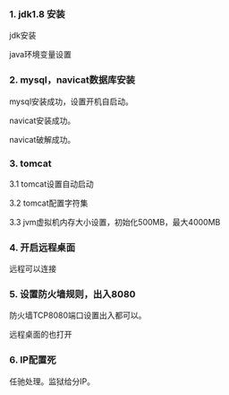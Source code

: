 ### 1. jdk1.8 安装

jdk安装

java环境变量设置

### 2. mysql，navicat数据库安装

mysql安装成功，设置开机自启动。

navicat安装成功。

navicat破解成功。

### 3. tomcat

3.1  tomcat设置自动启动

3.2  tomcat配置字符集

3.3  jvm虚拟机内存大小设置，初始化500MB，最大4000MB

### 4. 开启远程桌面

远程可以连接

### 5. 设置防火墙规则，出入8080

防火墙TCP8080端口设置出入都可以。

远程桌面的也打开



### 6. IP配置死

任驰处理。监狱给分IP。

